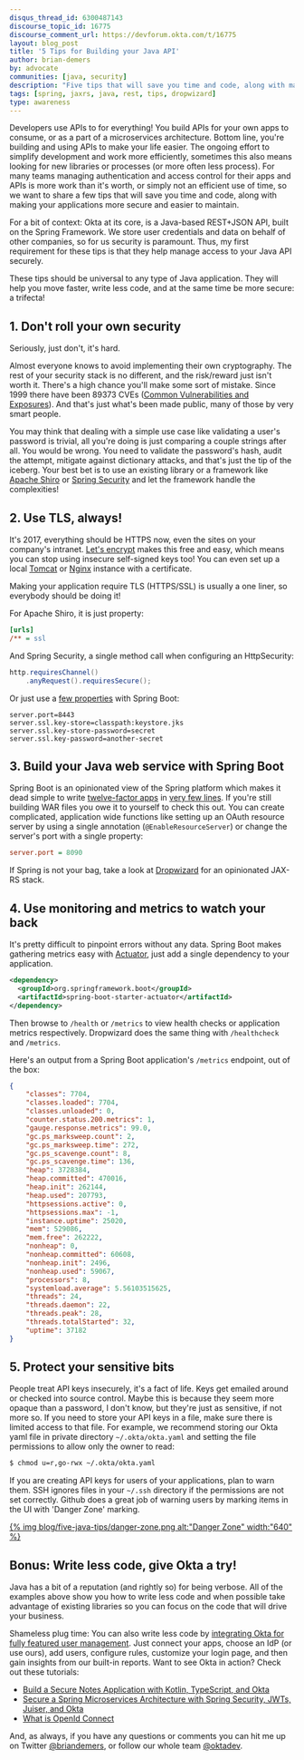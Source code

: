 ```yaml
---
disqus_thread_id: 6300487143
discourse_topic_id: 16775
discourse_comment_url: https://devforum.okta.com/t/16775
layout: blog_post
title: '5 Tips for Building your Java API'
author: brian-demers
by: advocate
communities: [java, security]
description: "Five tips that will save you time and code, along with making your Java applications more secure and easier to maintain."
tags: [spring, jaxrs, java, rest, tips, dropwizard]
type: awareness
---
```


Developers use APIs to for everything! You build APIs for your own apps to consume, or as a part of a microservices architecture. Bottom line, you're building and using APIs to make your life easier. The ongoing effort to simplify development and work more efficiently, sometimes this also means looking for new libraries or processes (or more often less process). For many teams managing authentication and access control for their apps and APIs is more work than it's worth, or simply not an efficient use of time, so we want to share a few tips that will save you time and code, along with making your applications more secure and easier to maintain.

For a bit of context: Okta at its core, is a Java-based REST+JSON API, built on the Spring Framework. We store user credentials and data on behalf of other companies, so for us security is paramount. Thus, my first requirement for these tips is that they help manage access to your Java API securely.

These tips should be universal to any type of Java application. They will help you move faster, write less code, and at the same time be more secure: a trifecta!

## 1. Don't roll your own security

Seriously, just don't, it's hard.

Almost everyone knows to avoid implementing their own cryptography. The rest of your security stack is no different, and the risk/reward just isn't worth it. There's a high chance you'll make some sort of mistake. Since 1999 there have been 89373 CVEs ([Common Vulnerabilities and Exposures](https://cve.mitre.org/)). And that's just what's been made public, many of those by very smart people.

You may think that dealing with a simple use case like validating a user's password is trivial, all you're doing is just comparing a couple strings after all. You would be wrong. You need to validate the password's hash, audit the attempt, mitigate against dictionary attacks, and that's just the tip of the iceberg. Your best bet is to use an existing library or a framework like [Apache Shiro](https://shiro.apache.org) or [Spring Security](https://projects.spring.io/spring-security/) and let the framework handle the complexities!

## 2. Use TLS, always!

It's 2017, everything should be HTTPS now, even the sites on your company's intranet. [Let's encrypt](https://letsencrypt.org/) makes this free and easy, which means you can stop using insecure self-signed keys too! You can even set up a local [Tomcat](https://community.letsencrypt.org/t/configuring-lets-encrypt-with-tomcat-6-x-and-7-x/32416) or [Nginx](https://www.digitalocean.com/community/tutorials/how-to-secure-nginx-with-let-s-encrypt-on-ubuntu-16-04) instance with a certificate.

Making your application require TLS (HTTPS/SSL) is usually a one liner, so everybody should be doing it!

For Apache Shiro, it is just property:
```ini
[urls]
/** = ssl
```

And Spring Security, a single method call when configuring an HttpSecurity:
```java
http.requiresChannel()
    .anyRequest().requiresSecure();
```

Or just use a [few properties](https://docs.spring.io/spring-boot/docs/1.5.10.RELEASE/reference/html/howto-embedded-servlet-containers.html#howto-configure-ssl) with Spring Boot:

```properties
server.port=8443
server.ssl.key-store=classpath:keystore.jks
server.ssl.key-store-password=secret
server.ssl.key-password=another-secret
```

## 3. Build your Java web service with Spring Boot

Spring Boot is an opinionated view of the Spring platform which makes it dead simple to write [twelve-factor apps](https://12factor.net/) in [very few lines](https://www.youtube.com/watch?v=yHtSwGn7doc). If you're still building WAR files you owe it to yourself to check this out. You can create complicated, application wide functions like setting up an OAuth resource server by using a single annotation (`@EnableResourceServer`) or change the server's port with a single property:
```ini
server.port = 8090
```

If Spring is not your bag, take a look at [Dropwizard](http://www.dropwizard.io/1.1.2/docs/) for an opinionated JAX-RS stack.

## 4. Use monitoring and metrics to watch your back

It's pretty difficult to pinpoint errors without any data. Spring Boot makes gathering metrics easy with [Actuator](https://spring.io/blog/2017/08/22/introducing-actuator-endpoints-in-spring-boot-2-0), just add a single dependency to your application.

```xml
<dependency>
  <groupId>org.springframework.boot</groupId>
  <artifactId>spring-boot-starter-actuator</artifactId>
</dependency>
```

Then browse to `/health` or `/metrics` to view health checks or application metrics respectively. Dropwizard does the same thing with `/healthcheck` and `/metrics`.

Here's an output from a Spring Boot application's `/metrics` endpoint, out of the box:

```json
{
    "classes": 7704,
    "classes.loaded": 7704,
    "classes.unloaded": 0,
    "counter.status.200.metrics": 1,
    "gauge.response.metrics": 99.0,
    "gc.ps_marksweep.count": 2,
    "gc.ps_marksweep.time": 272,
    "gc.ps_scavenge.count": 8,
    "gc.ps_scavenge.time": 136,
    "heap": 3728384,
    "heap.committed": 470016,
    "heap.init": 262144,
    "heap.used": 207793,
    "httpsessions.active": 0,
    "httpsessions.max": -1,
    "instance.uptime": 25020,
    "mem": 529086,
    "mem.free": 262222,
    "nonheap": 0,
    "nonheap.committed": 60608,
    "nonheap.init": 2496,
    "nonheap.used": 59067,
    "processors": 8,
    "systemload.average": 5.56103515625,
    "threads": 24,
    "threads.daemon": 22,
    "threads.peak": 28,
    "threads.totalStarted": 32,
    "uptime": 37182
}

```

## 5. Protect your sensitive bits

People treat API keys insecurely, it's a fact of life. Keys get emailed around or checked into source control. Maybe this is because they seem more opaque than a password, I don't know, but they're just as sensitive, if not more so. If you need to store your API keys in a file, make sure there is limited access to that file. For example, we recommend storing our Okta yaml file in private directory `~/.okta/okta.yaml` and setting the file permissions to allow only the owner to read:

```bash
$ chmod u=r,go-rwx ~/.okta/okta.yaml
```

If you are creating API keys for users of your applications, plan to warn them. SSH ignores files in your `~/.ssh` directory if the permissions are not set correctly. Github does a great job of warning users by marking items in the UI with 'Danger Zone' marking.

<a href="https://www.youtube.com/watch?v=yK0P1Bk8Cx4" target="_blank">
{% img blog/five-java-tips/danger-zone.png alt:"Danger Zone" width:"640" %}
</a>

## Bonus: Write less code, give Okta a try!

Java has a bit of a reputation (and rightly so) for being verbose. All of the examples above show you how to write less code and when possible take advantage of existing libraries so you can focus on the code that will drive your business.

Shameless plug time: You can also write less code by [integrating Okta for fully featured user management](https://developer.okta.com/signup/). Just connect your apps, choose an IdP (or use ours), add users, configure rules, customize your login page, and then gain insights from our built-in reports. Want to see Okta in action? Check out these tutorials:

* [Build a Secure Notes Application with Kotlin, TypeScript, and Okta](https://scotch.io/tutorials/build-a-secure-notes-application-with-kotlin-typescript-and-okta)
* [Secure a Spring Microservices Architecture with Spring Security, JWTs, Juiser, and Okta](https://developer.okta.com/blog/2017/08/08/secure-spring-microservices)
* [What is OpenId Connect](https://developer.okta.com/blog/2017/07/25/oidc-primer-part-1)

And, as always, if you have any questions or comments you can hit me up on Twitter [@briandemers](https://twitter.com/briandemers), or follow our whole team [@oktadev](https://twitter.com/OktaDev).
